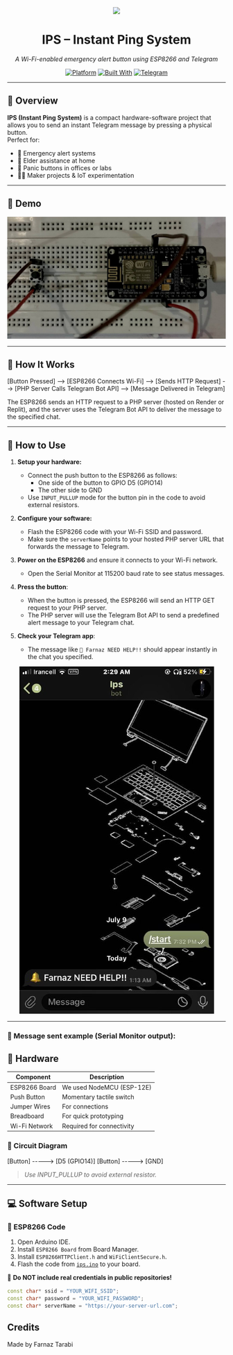 <div align="center">

<img src="https://img.icons8.com/fluency/96/alarm.png" width="80" />

# IPS – Instant Ping System  
*A Wi-Fi-enabled emergency alert button using ESP8266 and Telegram*

[![Platform](https://img.shields.io/badge/platform-ESP8266-blue.svg)](#hardware)
[![Built With](https://img.shields.io/badge/built%20with-C++-informational)](https://www.arduino.cc/)
[![Telegram](https://img.shields.io/badge/telegram-bot-blue)](https://telegram.org/)

</div>

---

## 📖 Overview

**IPS (Instant Ping System)** is a compact hardware-software project that allows you to send an instant Telegram message by pressing a physical button.  
Perfect for:

- 🔴 Emergency alert systems  
- 🧓 Elder assistance at home  
- 🏢 Panic buttons in offices or labs  
- 👨‍🔧 Maker projects & IoT experimentation

---

## 📸 Demo

<p align="center">
  <img src="ips_pic.jpg">
</p>

---

## 📡 How It Works


[Button Pressed] --> [ESP8266 Connects Wi-Fi] --> [Sends HTTP Request] --> [PHP Server Calls Telegram Bot API] --> [Message Delivered in Telegram]


The ESP8266 sends an HTTP request to a PHP server (hosted on Render or Replit), and the server uses the Telegram Bot API to deliver the message to the specified chat.

---

## 🚀 How to Use

1. **Setup your hardware:**
   - Connect the push button to the ESP8266 as follows:  
     - One side of the button to GPIO D5 (GPIO14)  
     - The other side to GND  
   - Use `INPUT_PULLUP` mode for the button pin in the code to avoid external resistors.

2. **Configure your software:**
   - Flash the ESP8266 code with your Wi-Fi SSID and password.  
   - Make sure the `serverName` points to your hosted PHP server URL that forwards the message to Telegram.

3. **Power on the ESP8266** and ensure it connects to your Wi-Fi network.  
   - Open the Serial Monitor at 115200 baud rate to see status messages.

4. **Press the button**:  
   - When the button is pressed, the ESP8266 will send an HTTP GET request to your PHP server.  
   - The PHP server will use the Telegram Bot API to send a predefined alert message to your Telegram chat.

5. **Check your Telegram app**:  
   - The message like `🔔 Farnaz NEED HELP!!` should appear instantly in the chat you specified.
<p align="center">
  <img src="mes.jpg">
</p>

---

### 🔔 Message sent example (Serial Monitor output):


## 🔧 Hardware

| Component       | Description                  |
|----------------|------------------------------|
| ESP8266 Board  | We used NodeMCU (ESP-12E)     |
| Push Button    | Momentary tactile switch      |
| Jumper Wires   | For connections               |
| Breadboard     | For quick prototyping         |
| Wi-Fi Network  | Required for connectivity     |

### 🔌 Circuit Diagram

[Button] -----> [D5 (GPIO14)]
[Button] -----> [GND]

> *Use INPUT_PULLUP to avoid external resistor.*

---

## 💻 Software Setup

### 🧠 ESP8266 Code

1. Open Arduino IDE.
2. Install `ESP8266 Board` from Board Manager.
3. Install `ESP8266HTTPClient.h` and `WiFiClientSecure.h`.
4. Flash the code from [`ips.ino`](ips.ino) to your board.

🛑 **Do NOT include real credentials in public repositories!**

```cpp
const char* ssid = "YOUR_WIFI_SSID";
const char* password = "YOUR_WIFI_PASSWORD";
const char* serverName = "https://your-server-url.com";
```

## Credits

Made by Farnaz Tarabi
